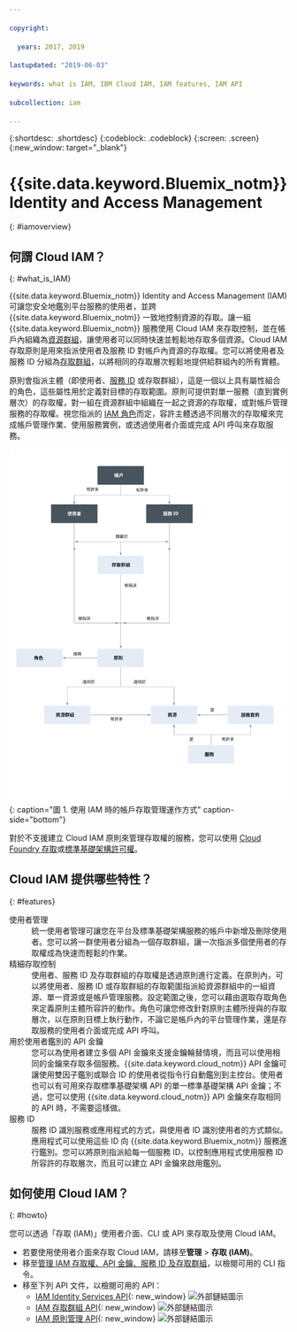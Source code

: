```yaml
---

copyright:

  years: 2017, 2019

lastupdated: "2019-06-03"

keywords: what is IAM, IBM Cloud IAM, IAM features, IAM API

subcollection: iam

---
```


{:shortdesc: .shortdesc}
{:codeblock: .codeblock}
{:screen: .screen}
{:new_window: target="_blank"}

# {{site.data.keyword.Bluemix_notm}} Identity and Access Management
{: #iamoverview}

## 何謂 Cloud IAM？
{: #what_is_IAM}

{{site.data.keyword.Bluemix_notm}} Identity and Access Management (IAM) 可讓您安全地鑑別平台服務的使用者，並跨 {{site.data.keyword.Bluemix_notm}} 一致地控制資源的存取。讓一組 {{site.data.keyword.Bluemix_notm}} 服務使用 Cloud IAM 來存取控制，並在帳戶內組織為[資源群組](/docs/resources?topic=resources-rgs#rgs)，讓使用者可以同時快速並輕鬆地存取多個資源。Cloud IAM 存取原則是用來指派使用者及服務 ID 對帳戶內資源的存取權。您可以將使用者及服務 ID 分組為[存取群組](/docs/iam?topic=iam-getstarted#getstarted)，以將相同的存取層次輕鬆地提供給群組內的所有實體。

原則會指派主體（即使用者、[服務 ID](/docs/iam?topic=iam-serviceids#serviceids) 或存取群組），這是一個以上具有屬性組合的角色，這些屬性用於定義對目標的存取範圍。原則可提供對單一服務（直到實例層次）的存取權，對一組在資源群組中組織在一起之資源的存取權，或對帳戶管理服務的存取權。視您指派的 [IAM 角色](/docs/iam?topic=iam-userroles#iamusermanrol)而定，容許主體透過不同層次的存取權來完成帳戶管理作業、使用服務實例，或透過使用者介面或完成 API 呼叫來存取服務。


![用於帳戶存取管理的 IAM](images/iam-diagram.svg "使用 IAM 時的帳戶存取管理運作方式"){: caption="圖 1. 使用 IAM 時的帳戶存取管理運作方式" caption-side="bottom"}

對於不支援建立 Cloud IAM 原則來管理存取權的服務，您可以使用 [Cloud Foundry 存取](/docs/iam?topic=iam-cfaccess#cfaccess)或[標準基礎架構許可權](/docs/iam?topic=iam-infrapermission#infrapermission)。


## Cloud IAM 提供哪些特性？
{: #features}

<dl>
<dt>使用者管理</dt>
<dd>統一使用者管理可讓您在平台及標準基礎架構服務的帳戶中新增及刪除使用者。您可以將一群使用者分組為一個存取群組，讓一次指派多個使用者的存取權成為快速而輕鬆的作業。</dd>
<dt>精細存取控制</dt>
<dd>使用者、服務 ID 及存取群組的存取權是透過原則進行定義。在原則內，可以將使用者、服務 ID 或存取群組的存取範圍指派給資源群組中的一組資源、單一資源或是帳戶管理服務。設定範圍之後，您可以藉由選取存取角色來定義原則主體所容許的動作。角色可讓您修改針對原則主體所授與的存取層次，以在原則目標上執行動作，不論它是帳戶內的平台管理作業，還是存取服務的使用者介面或完成 API 呼叫。</dd>
<dt>用於使用者鑑別的 API 金鑰</dt>
<dd>您可以為使用者建立多個 API 金鑰來支援金鑰輪替情境，而且可以使用相同的金鑰來存取多個服務。{{site.data.keyword.cloud_notm}} API 金鑰可讓使用雙因子鑑別或聯合 ID 的使用者從指令行自動鑑別到主控台。使用者也可以有可用來存取標準基礎架構 API 的單一標準基礎架構 API 金鑰；不過，您可以使用 {{site.data.keyword.cloud_notm}} API 金鑰來存取相同的 API 時，不需要這樣做。</dd>
<dt>服務 ID</dt>
<dd>服務 ID 識別服務或應用程式的方式，與使用者 ID 識別使用者的方式類似。應用程式可以使用這些 ID 向 {{site.data.keyword.Bluemix_notm}} 服務進行鑑別。您可以將原則指派給每一個服務 ID，以控制應用程式使用服務 ID 所容許的存取層次，而且可以建立 API 金鑰來啟用鑑別。</dd>
</dl>


## 如何使用 Cloud IAM？
{: #howto}

您可以透過「存取 (IAM)」使用者介面、CLI 或 API 來存取及使用 Cloud IAM。

* 若要使用使用者介面來存取 Cloud IAM，請移至**管理** &gt; **存取 (IAM)**。
* 移至[管理 IAM 存取權、API 金鑰、服務 ID 及存取群組](/docs/cli/reference/ibmcloud?topic=cloud-cli-ibmcloud_commands_iam)，以檢閱可用的 CLI 指令。
* 移至下列 API 文件，以檢閱可用的 API：
    * [IAM Identity Services API](https://{DomainName}/apidocs/iam-identity-token-api){: new_window} ![外部鏈結圖示](../icons/launch-glyph.svg "外部鏈結圖示")
    * [IAM 存取群組 API](https://{DomainName}/apidocs/iam-access-groups){: new_window} ![外部鏈結圖示](../icons/launch-glyph.svg "外部鏈結圖示")
    * [IAM 原則管理 API](https://{DomainName}/apidocs/iam-policy-management){: new_window} ![外部鏈結圖示](../icons/launch-glyph.svg "外部鏈結圖示")
